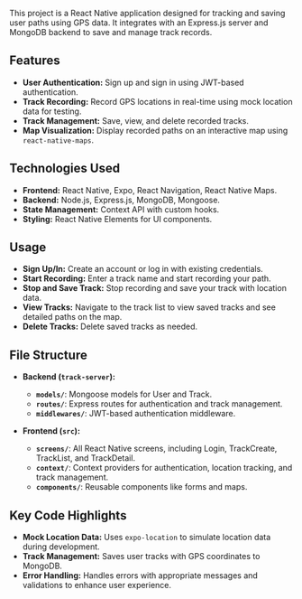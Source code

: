 This project is a React Native application designed for tracking and saving user paths using GPS data. It integrates with an Express.js server and MongoDB backend to save and manage track records.

## Features

- **User Authentication:** Sign up and sign in using JWT-based authentication.
- **Track Recording:** Record GPS locations in real-time using mock location data for testing.
- **Track Management:** Save, view, and delete recorded tracks.
- **Map Visualization:** Display recorded paths on an interactive map using `react-native-maps`.

## Technologies Used

- **Frontend:** React Native, Expo, React Navigation, React Native Maps.
- **Backend:** Node.js, Express.js, MongoDB, Mongoose.
- **State Management:** Context API with custom hooks.
- **Styling:** React Native Elements for UI components.

## Usage

- **Sign Up/In:** Create an account or log in with existing credentials.
- **Start Recording:** Enter a track name and start recording your path.
- **Stop and Save Track:** Stop recording and save your track with location data.
- **View Tracks:** Navigate to the track list to view saved tracks and see detailed paths on the map.
- **Delete Tracks:** Delete saved tracks as needed.

## File Structure

- **Backend (`track-server`):**

  - **`models/`**: Mongoose models for User and Track.
  - **`routes/`**: Express routes for authentication and track management.
  - **`middlewares/`**: JWT-based authentication middleware.

- **Frontend (`src`):**
  - **`screens/`**: All React Native screens, including Login, TrackCreate, TrackList, and TrackDetail.
  - **`context/`**: Context providers for authentication, location tracking, and track management.
  - **`components/`**: Reusable components like forms and maps.

## Key Code Highlights

- **Mock Location Data:** Uses `expo-location` to simulate location data during development.
- **Track Management:** Saves user tracks with GPS coordinates to MongoDB.
- **Error Handling:** Handles errors with appropriate messages and validations to enhance user experience.

<!-- ## Screenshots

<img src="./assets/1.jpeg" alt="App Screenshot 1" width="400" height="auto"/>
<img src="./assets/2.jpeg" alt="App Screenshot 2" width="400" height="auto"/>
<img src="./assets/3.jpeg" alt="App Screenshot 3" width="400" height="auto"/>
<img src="./assets/4.jpeg" alt="App Screenshot 4" width="400" height="auto"/> -->
